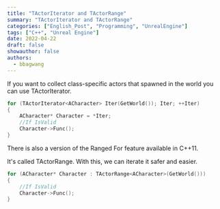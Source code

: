 ```yaml
---
title: "TActorIterator and TActorRange"
summary: "TActorIterator and TActorRange"
categories: ["English_Post", "Programming", "UnrealEngine"]
tags: ["C++", "Unreal Engine"]
date: 2022-04-22
draft: false
showauthor: false
authors:
  - bbagwang
---
```


If you want to collect class-specific actors that spawned in the world you can use TActorIterator.

```cpp
for (TActorIterator<ACharacter> Iter(GetWorld()); Iter; ++Iter)
{
    ACharacter* Character = *Iter;
    //If IsValid
    Character->Func();
}
```

There is also a version of the Ranged For feature available in C++11.

It's called TActorRange. With this, we can iterate it safer and easier.

```cpp
for (ACharacter* Character : TActorRange<ACharacter>(GetWorld()))
{
    //If IsValid
    Character->Func();
}
```
